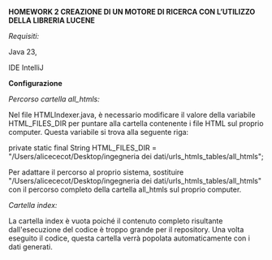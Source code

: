 **HOMEWORK 2
CREAZIONE DI UN MOTORE DI RICERCA CON L’UTILIZZO DELLA LIBRERIA LUCENE**

_Requisiti:_

Java 23, 

IDE IntelliJ

**Configurazione**

_Percorso cartella all_htmls:_

Nel file HTMLIndexer.java, è necessario modificare il valore della variabile HTML_FILES_DIR per puntare alla cartella contenente i file HTML sul proprio computer. Questa variabile si trova alla seguente riga:

private static final String HTML_FILES_DIR = "/Users/alicececot/Desktop/ingegneria dei dati/urls_htmls_tables/all_htmls";

Per adattare il percorso al proprio sistema, sostituire "/Users/alicececot/Desktop/ingegneria dei dati/urls_htmls_tables/all_htmls" con il percorso completo della cartella all_htmls sul proprio computer.

_Cartella index:_

La cartella index è vuota poiché il contenuto completo risultante dall'esecuzione del codice è troppo grande per il repository. Una volta eseguito il codice, questa cartella verrà popolata automaticamente con i dati generati.
